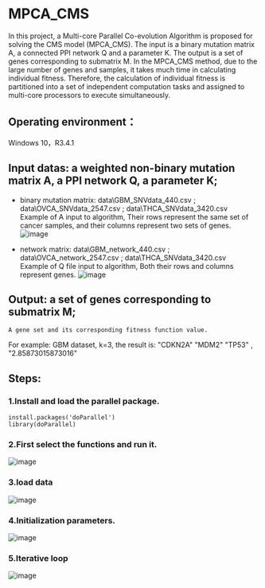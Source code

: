 # MPCA_CMS
In this project, a Multi-core Parallel Co-evolution Algorithm is proposed for solving the CMS model (MPCA_CMS). The input is a binary mutation matrix A, a connected PPI network Q and a parameter K. The output is a set of genes corresponding to submatrix M. In the MPCA_CMS method, due to the large number of genes and samples, it takes much time in calculating individual fitness. Therefore, the calculation of individual fitness is partitioned into a set of independent computation tasks and assigned to multi-core processors to execute simultaneously.

## Operating environment：
Windows 10，R3.4.1

## Input datas: a weighted non-binary mutation matrix A, a PPI network Q, a parameter K; <br>
* binary mutation matrix: data\GBM_SNVdata_440.csv ;    data\OVCA_SNVdata_2547.csv ;  data\THCA_SNVdata_3420.csv <br>
Example of A input to algorithm,  Their rows represent the same set of cancer samples, and their columns represent two sets of genes.<br>
![image](https://github.com/CXiaorong/MPCA_CMS/assets/105973069/4aadb1e2-15eb-4b46-bc66-2757d3a21348)

* network matrix: data\GBM_network_440.csv ;   data\OVCA_network_2547.csv ;  data\THCA_SNVdata_3420.csv <br>
Example of Q file input to algorithm, Both their rows and columns represent genes.
![image](https://user-images.githubusercontent.com/105973069/169654040-765489f4-7d48-44f3-89d3-73e204380797.png)

## Output: a set of genes corresponding to submatrix M;	
	A gene set and its corresponding fitness function value.
 For example: GBM dataset, k=3, the result is: "CDKN2A" "MDM2"   "TP53"  , "2.85873015873016"
 
 ## Steps:
### 1.Install and load the parallel package.
    install.packages('doParallel')
    library(doParallel)
### 2.First select the functions and run it.
![image](https://github.com/CXiaorong/MPCA_CMS/assets/105973069/eb96a0b3-e91d-452e-a6d3-f301be06c424)

### 3.load data
![image](https://github.com/CXiaorong/MPCA_CMS/assets/105973069/eee4559d-ab4d-4917-bd2f-46a7a85792ff)

### 4.Initialization parameters.
![image](https://github.com/CXiaorong/MPCA_CMS/assets/105973069/7ad30ecc-33e8-4652-963c-e66eff5df032)

### 5.Iterative loop
![image](https://github.com/CXiaorong/MPCA_CMS/assets/105973069/d00bf869-cd98-47bf-84f2-0b9e5e3ef63b)


 
